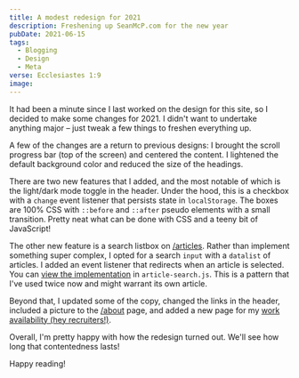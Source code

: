 ```yaml
---
title: A modest redesign for 2021
description: Freshening up SeanMcP.com for the new year
pubDate: 2021-06-15
tags:
  - Blogging
  - Design
  - Meta
verse: Ecclesiastes 1:9
image:
---
```


It had been a minute since I last worked on the design for this site, so I decided to make some changes for 2021. I didn't want to undertake anything major – just tweak a few things to freshen everything up.

A few of the changes are a return to previous designs: I brought the scroll progress bar (top of the screen) and centered the content. I lightened the default background color and reduced the size of the headings.

There are two new features that I added, and the most notable of which is the light/dark mode toggle in the header. Under the hood, this is a checkbox with a `change` event listener that persists state in `localStorage`. The boxes are 100% CSS with `::before` and `::after` pseudo elements with a small transition. Pretty neat what can be done with CSS and a teeny bit of JavaScript!

The other new feature is a search listbox on [/articles](/articles/). Rather than implement something super complex, I opted for a search `input` with a `datalist` of articles. I added an event listener that redirects when an article is selected. You can [view the implementation](/js/article-search.js) in `article-search.js`. This is a pattern that I've used twice now and might warrant its own article.

Beyond that, I updated some of the copy, changed the links in the header, included a picture to the [/about](/about/) page, and added a new page for my [work availability (hey recruiters!)](/are-you-looking-for-work/).

Overall, I'm pretty happy with how the redesign turned out. We'll see how long that contentedness lasts!

Happy reading!